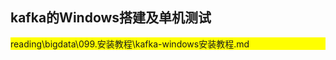 ## kafka的Windows搭建及单机测试

<p style="background-color: yellow;">reading\bigdata\099.安装教程\kafka-windows安装教程.md</p> 

